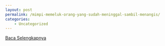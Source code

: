 ```yaml
---
layout: post
permalink: /mimpi-memeluk-orang-yang-sudah-meninggal-sambil-menangis/
categories:
    - Uncategorized
---
```


[Baca Selengkapnya](/07)